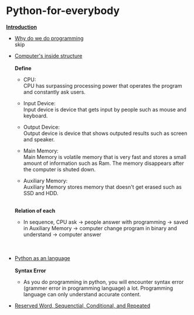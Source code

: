 # Python-for-everybody
<ins>**Introduction**</ins>

- <ins>Why do we do programming</ins> <br />
  skip

- <ins>Computer's inside structure</ins> <br /><br />
  **Define** <br />
  - CPU: <br />
    CPU has surpassing processing power that operates the program and constantly ask users. <br />
  
  - Input Device: <br />
    Input device is device that gets input by people such as mouse and keyboard. <br />
  
  - Output Device: <br />
    Output device is device that shows outputed results such as screen and speaker. <br />
  
  - Main Memory: <br />
    Main Memory is volatile memory that is very fast and stores a small amount of information such as Ram. The memory disappears after the computer is shuted down. <br />
  
  - Auxiliary Memory: <br />
    Auxiliary Memory stores memory that doesn't get erased such as SSD and HDD. <br /><br />
  
  
  **Relation of each** <br />
  - In sequence, CPU ask -> people answer with programming -> saved in Auxiliary Memory -> computer change program in binary and understand -> computer answer <br /><br /><br />
    


- <ins>Python as an language</ins> <br /><br />
  **Syntax Error** <br />
    - As you do programming in python, you will encounter syntax error (grammer error in programming language) a lot. Programming language can only understand accurate content.



- <ins>Reserved Word, Sequenctial, Conditional, and Repeated</ins>
